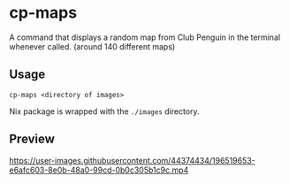 # cp-maps
A command that displays a random map from Club Penguin in the terminal whenever called. 
(around 140 different maps)

## Usage
```
cp-maps <directory of images>
```

Nix package is wrapped with the `./images` directory.

## Preview



https://user-images.githubusercontent.com/44374434/196519653-e6afc603-8e0b-48a0-99cd-0b0c305b1c9c.mp4

